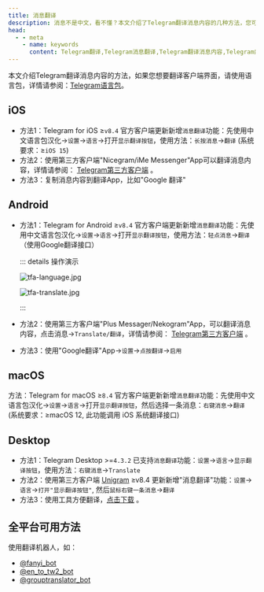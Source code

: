 ```yaml
---
title: 消息翻译
description: 消息不是中文，看不懂？本文介绍了Telegram翻译消息内容的几种方法，您可以使用Telegram自带的Google翻译、翻译机器人或者是外部工具进行翻译。
head:
  - - meta
    - name: keywords
      content: Telegram翻译,Telegram消息翻译,Telegram翻译消息内容,Telegram内置翻译,Telegram翻译机器人,TG翻译,TG消息翻译,TG翻译消息内容,TG内置翻译,TG翻译机器人,电报翻译,电报消息翻译,电报翻译消息内容,电报内置翻译,电报翻译机器人
---
```


本文介绍Telegram翻译消息内容的方法，如果您想要翻译客户端界面，请使用语言包，详情请参阅：[Telegram语言包](./language.html)。

## iOS

- 方法1：Telegram for iOS ≥`v8.4` 官方客户端更新新增`消息翻译`功能：先使用中文语言包汉化->`设置`->`语言`->打开`显示翻译按钮`，使用方法：`长按消息`->`翻译` (系统要求：≥`iOS 15`)
- 方法2：使用第三方客户端"Nicegram/iMe Messenger"App可以翻译消息内容，详情请参阅： [Telegram第三方客户端](./thirdparty.html) 。
- 方法3：复制消息内容到翻译App，比如"Google 翻译"

## Android
- 方法1：Telegram for Android ≥`v8.4` 官方客户端更新新增`消息翻译`功能：先使用中文语言包汉化->`设置`->`语言`->打开`显示翻译按钮`，使用方法：`轻点消息`->`翻译`（使用Google翻译接口）

  ::: details 操作演示

  ![tfa-language.jpg](https://cdn.jsdelivr.net/gh/tgwiki//images/tfa/language.jpg)

  ![tfa-translate.jpg](https://cdn.jsdelivr.net/gh/tgwiki//images/tfa/translate.jpg)

  :::

- 方法2：使用第三方客户端"Plus Messager/Nekogram"App，可以翻译消息内容，点击消息->`Translate/翻译`，详情请参阅： [Telegram第三方客户端](./thirdparty.html) 。
- 方法3：使用"Google翻译"App->`设置`->`点按翻译`->`启用`

## macOS
方法：Telegram for macOS ≥`8.4` 官方客户端更新新增`消息翻译`功能：先使用中文语言包汉化->`设置`->`语言`->打开`显示翻译按钮`，然后选择一条消息：`右键消息`->`翻译` (系统要求：≥macOS 12, 此功能调用 iOS 系统翻译接口)

## Desktop
- 方法1：Telegram Desktop >=`4.3.2` 已支持`消息翻译`功能：`设置`->`语言`->`显示翻译按钮`，使用方法：`右键消息`->`Translate`
- 方法2：使用第三方客户端 [Unigram](https://apps.microsoft.com/detail/9n97zckpd60q) ≥v8.4 更新新增"消息翻译"功能：`设置`->`语言`->`打开"显示翻译按钮"`, 然后`鼠标右键一条消息`->`翻译`
- 方法3：使用工具方便翻译，[点击下载](https://github.com/zu1k/translator/releases) 。

## 全平台可用方法

使用翻译机器人，如：

- [@fanyi_bot](https://t.me/fanyi_bot)
- [@en_to_tw2_bot](https://t.me/en_to_tw2_bot)
- [@grouptranslator_bot](https://t.me/grouptranslator_bot)
